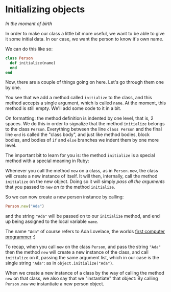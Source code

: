# Initializing objects

*In the moment of birth*

In order to make our class a little bit more useful, we want to be able to give
it some initial data. In our case, we want the person to know it's own name.

We can do this like so:

```ruby
class Person
  def initialize(name)
  end
end
```

Now, there are a couple of things going on here. Let's go through them one by
one.

You see that we add a method called `initialize` to the class, and this method
accepts a single argument, which is called `name`. At the moment, this method
is still empty. We'll add some code to it in a bit.

On formatting: the method definition is indented by one level, that is, 2
spaces. We do this in order to signalize that the method `initialize` belongs
to the class `Person`. Everything between the line `class Person` and the
final line `end` is called the "class body", and just like method bodies, block
bodies, and bodies of `if` and `else` branches we indent them by one more
level.

The important bit to learn for you is: the method `initialize` is a special
method with a special meaning in Ruby:

Whenever you call the method `new` on a class, as in `Person.new`, the class
will create a new instance of itself. It will then, internally, call the method
`initialize` on the new object. Doing so it will simply *pass all the
arguments* that you passed to `new` *on to* the method `initialize`.

So we can now create a new person instance by calling:

```ruby
Person.new("Ada")
```

and the string `"Ada"` will be passed on to our `initialize` method, and end
up being assigned to the local variable `name`.

The name `"Ada"` of course refers to Ada Lovelace, the worlds [first computer
programmer](http://en.wikipedia.org/wiki/Ada_Lovelace) :)

To recap, when you call `new` on the class `Person`, and pass the string
`"Ada"` then the method `new` will create a new instance of the class, and call
`initialize` on it, passing the same argument list, which in our case is the
single string `"Ada"`: as in `object.initialize("Ada")`.

When we create a new instance of a class by the way of calling the method `new`
on that class, we also say that we "instantiate" that object: By calling
`Person.new` we instantiate a new person object.

